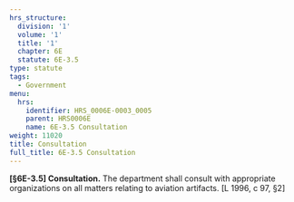 ```yaml
---
hrs_structure:
  division: '1'
  volume: '1'
  title: '1'
  chapter: 6E
  statute: 6E-3.5
type: statute
tags:
  - Government
menu:
  hrs:
    identifier: HRS_0006E-0003_0005
    parent: HRS0006E
    name: 6E-3.5 Consultation
weight: 11020
title: Consultation
full_title: 6E-3.5 Consultation
---
```

**[§6E-3.5] Consultation.** The department shall consult with appropriate organizations on all matters relating to aviation artifacts. [L 1996, c 97, §2]